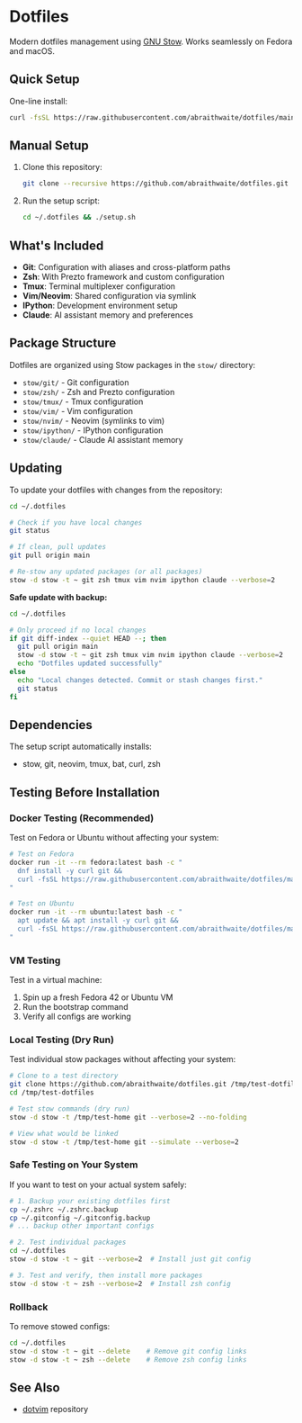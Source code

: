 # Dotfiles

Modern dotfiles management using [GNU Stow](https://www.gnu.org/software/stow/). Works seamlessly on Fedora and macOS.

## Quick Setup

One-line install:

```bash
curl -fsSL https://raw.githubusercontent.com/abraithwaite/dotfiles/main/bootstrap | bash
```

## Manual Setup

1. Clone this repository:
   ```bash
   git clone --recursive https://github.com/abraithwaite/dotfiles.git ~/.dotfiles
   ```

2. Run the setup script:
   ```bash
   cd ~/.dotfiles && ./setup.sh
   ```

## What's Included

- **Git**: Configuration with aliases and cross-platform paths
- **Zsh**: With Prezto framework and custom configuration
- **Tmux**: Terminal multiplexer configuration
- **Vim/Neovim**: Shared configuration via symlink
- **IPython**: Development environment setup
- **Claude**: AI assistant memory and preferences

## Package Structure

Dotfiles are organized using Stow packages in the `stow/` directory:

- `stow/git/` - Git configuration
- `stow/zsh/` - Zsh and Prezto configuration  
- `stow/tmux/` - Tmux configuration
- `stow/vim/` - Vim configuration
- `stow/nvim/` - Neovim (symlinks to vim)
- `stow/ipython/` - IPython configuration
- `stow/claude/` - Claude AI assistant memory

## Updating

To update your dotfiles with changes from the repository:

```bash
cd ~/.dotfiles

# Check if you have local changes
git status

# If clean, pull updates
git pull origin main

# Re-stow any updated packages (or all packages)
stow -d stow -t ~ git zsh tmux vim nvim ipython claude --verbose=2
```

**Safe update with backup:**

```bash
cd ~/.dotfiles

# Only proceed if no local changes
if git diff-index --quiet HEAD --; then
  git pull origin main
  stow -d stow -t ~ git zsh tmux vim nvim ipython claude --verbose=2
  echo "Dotfiles updated successfully"
else
  echo "Local changes detected. Commit or stash changes first."
  git status
fi
```

## Dependencies

The setup script automatically installs:
- stow, git, neovim, tmux, bat, curl, zsh

## Testing Before Installation

### Docker Testing (Recommended)

Test on Fedora or Ubuntu without affecting your system:

```bash
# Test on Fedora
docker run -it --rm fedora:latest bash -c "
  dnf install -y curl git && 
  curl -fsSL https://raw.githubusercontent.com/abraithwaite/dotfiles/main/bootstrap | bash
"

# Test on Ubuntu  
docker run -it --rm ubuntu:latest bash -c "
  apt update && apt install -y curl git &&
  curl -fsSL https://raw.githubusercontent.com/abraithwaite/dotfiles/main/bootstrap | bash
"
```

### VM Testing

Test in a virtual machine:
1. Spin up a fresh Fedora 42 or Ubuntu VM
2. Run the bootstrap command
3. Verify all configs are working

### Local Testing (Dry Run)

Test individual stow packages without affecting your system:

```bash
# Clone to a test directory
git clone https://github.com/abraithwaite/dotfiles.git /tmp/test-dotfiles
cd /tmp/test-dotfiles

# Test stow commands (dry run)
stow -d stow -t /tmp/test-home git --verbose=2 --no-folding

# View what would be linked
stow -d stow -t /tmp/test-home git --simulate --verbose=2
```

### Safe Testing on Your System

If you want to test on your actual system safely:

```bash
# 1. Backup your existing dotfiles first
cp ~/.zshrc ~/.zshrc.backup
cp ~/.gitconfig ~/.gitconfig.backup
# ... backup other important configs

# 2. Test individual packages
cd ~/.dotfiles
stow -d stow -t ~ git --verbose=2  # Install just git config

# 3. Test and verify, then install more packages
stow -d stow -t ~ zsh --verbose=2  # Install zsh config
```

### Rollback

To remove stowed configs:

```bash
cd ~/.dotfiles
stow -d stow -t ~ git --delete    # Remove git config links
stow -d stow -t ~ zsh --delete    # Remove zsh config links
```

## See Also

- [dotvim](https://github.com/abraithwaite/dotvim) repository
